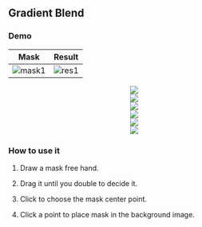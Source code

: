 ## Gradient Blend


### Demo

 Mask | Result
 ---- | ------
 ![mask1](https://github.com/liziniu/cvpr_2018_spring/blob/master/Gradient%20Blend/img/mask1.png) | ![res1](https://github.com/liziniu/cvpr_2018_spring/blob/master/Gradient%20Blend/img/res1.png) | ![mask2](https://github.com/liziniu/cvpr_2018_spring/blob/master/Gradient%20Blend/img/mask2.png) | ![res2](https://github.com/liziniu/cvpr_2018_spring/blob/master/Gradient%20Blend/img/res2.png) | ![mask3](https://github.com/liziniu/cvpr_2018_spring/blob/master/Gradient%20Blend/img/mask3.png) | ![res3](https://github.com/liziniu/cvpr_2018_spring/blob/master/Gradient%20Blend/img/res3.png) | ![mask4](https://github.com/liziniu/cvpr_2018_spring/blob/master/Gradient%20Blend/img/mask4.png) | ![res4](https://github.com/liziniu/cvpr_2018_spring/blob/master/Gradient%20Blend/img/res4.png)


<div align="center">
    <img src="https://github.com/liziniu/cvpr_2018_spring/blob/master/Gradient%20Blend/img/mask2.png">
</div>

<div align="center">
  <img src="https://github.com/liziniu/cvpr_2018_spring/blob/master/Gradient%20Blend/img/res2.png">
</div>

<div align="center">
    <img src="https://github.com/liziniu/cvpr_2018_spring/blob/master/Gradient%20Blend/img/mask3.png">
</div>

<div align="center">
  <img src="https://github.com/liziniu/cvpr_2018_spring/blob/master/Gradient%20Blend/img/res3.png">
</div>

<div align="center">
    <img src="https://github.com/liziniu/cvpr_2018_spring/blob/master/Gradient%20Blend/img/mask4.png">
</div>

<div align="center">
  <img src="https://github.com/liziniu/cvpr_2018_spring/blob/master/Gradient%20Blend/img/res4.png">
</div>

### How to use it

1. Draw a mask free hand.

2. Drag it until you double to decide it.

3. Click to choose the mask center point.

4. Click a point to place mask in the background image. 
